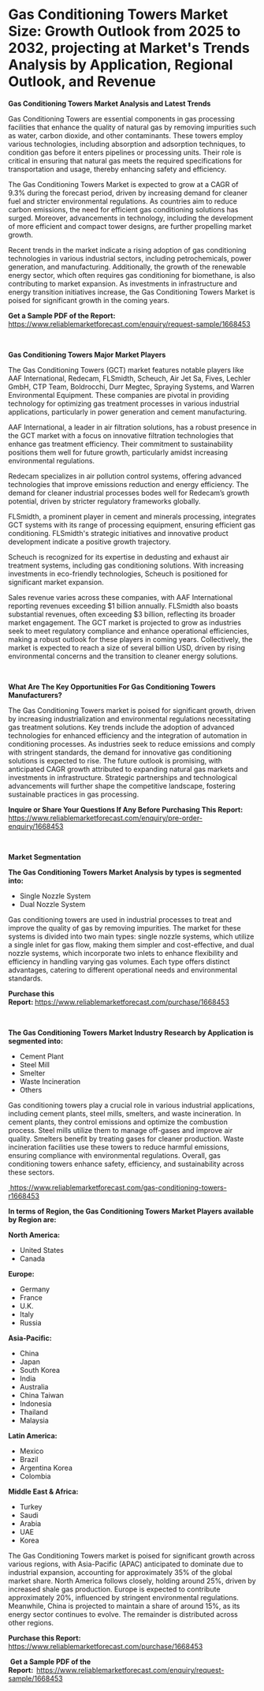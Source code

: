 <p><h1>Gas Conditioning Towers Market Size: Growth Outlook from 2025 to 2032, projecting at Market's Trends Analysis by Application, Regional Outlook, and Revenue</h1></p><p><strong>Gas Conditioning Towers Market Analysis and Latest Trends</strong></p>
<p><p>Gas Conditioning Towers are essential components in gas processing facilities that enhance the quality of natural gas by removing impurities such as water, carbon dioxide, and other contaminants. These towers employ various technologies, including absorption and adsorption techniques, to condition gas before it enters pipelines or processing units. Their role is critical in ensuring that natural gas meets the required specifications for transportation and usage, thereby enhancing safety and efficiency.</p><p>The Gas Conditioning Towers Market is expected to grow at a CAGR of 9.3% during the forecast period, driven by increasing demand for cleaner fuel and stricter environmental regulations. As countries aim to reduce carbon emissions, the need for efficient gas conditioning solutions has surged. Moreover, advancements in technology, including the development of more efficient and compact tower designs, are further propelling market growth.</p><p>Recent trends in the market indicate a rising adoption of gas conditioning technologies in various industrial sectors, including petrochemicals, power generation, and manufacturing. Additionally, the growth of the renewable energy sector, which often requires gas conditioning for biomethane, is also contributing to market expansion. As investments in infrastructure and energy transition initiatives increase, the Gas Conditioning Towers Market is poised for significant growth in the coming years.</p></p>
<p><strong>Get a Sample PDF of the Report:&nbsp;</strong> <a href="https://www.reliablemarketforecast.com/enquiry/request-sample/1668453?utm_campaign=3505&utm_medium=2&utm_source=Github&utm_content=ia&utm_term=12042025&utm_id=gas-conditioning-towers">https://www.reliablemarketforecast.com/enquiry/request-sample/1668453</a></p>
<p>&nbsp;</p>
<p><strong>Gas Conditioning Towers Major Market Players</strong></p>
<p><p>The Gas Conditioning Towers (GCT) market features notable players like AAF International, Redecam, FLSmidth, Scheuch, Air Jet Sa, Fives, Lechler GmbH, CTP Team, Boldrocchi, Durr Megtec, Spraying Systems, and Warren Environmental Equipment. These companies are pivotal in providing technology for optimizing gas treatment processes in various industrial applications, particularly in power generation and cement manufacturing.</p><p>AAF International, a leader in air filtration solutions, has a robust presence in the GCT market with a focus on innovative filtration technologies that enhance gas treatment efficiency. Their commitment to sustainability positions them well for future growth, particularly amidst increasing environmental regulations.</p><p>Redecam specializes in air pollution control systems, offering advanced technologies that improve emissions reduction and energy efficiency. The demand for cleaner industrial processes bodes well for Redecam’s growth potential, driven by stricter regulatory frameworks globally.</p><p>FLSmidth, a prominent player in cement and minerals processing, integrates GCT systems with its range of processing equipment, ensuring efficient gas conditioning. FLSmidth's strategic initiatives and innovative product development indicate a positive growth trajectory.</p><p>Scheuch is recognized for its expertise in dedusting and exhaust air treatment systems, including gas conditioning solutions. With increasing investments in eco-friendly technologies, Scheuch is positioned for significant market expansion.</p><p>Sales revenue varies across these companies, with AAF International reporting revenues exceeding $1 billion annually. FLSmidth also boasts substantial revenues, often exceeding $3 billion, reflecting its broader market engagement. The GCT market is projected to grow as industries seek to meet regulatory compliance and enhance operational efficiencies, making a robust outlook for these players in coming years. Collectively, the market is expected to reach a size of several billion USD, driven by rising environmental concerns and the transition to cleaner energy solutions.</p></p>
<p>&nbsp;</p>
<p><strong>What Are The Key Opportunities For Gas Conditioning Towers Manufacturers?</strong></p>
<p><p>The Gas Conditioning Towers market is poised for significant growth, driven by increasing industrialization and environmental regulations necessitating gas treatment solutions. Key trends include the adoption of advanced technologies for enhanced efficiency and the integration of automation in conditioning processes. As industries seek to reduce emissions and comply with stringent standards, the demand for innovative gas conditioning solutions is expected to rise. The future outlook is promising, with anticipated CAGR growth attributed to expanding natural gas markets and investments in infrastructure. Strategic partnerships and technological advancements will further shape the competitive landscape, fostering sustainable practices in gas processing.</p></p>
<p><strong>Inquire or Share Your Questions If Any Before Purchasing This Report:</strong> <a href="https://www.reliablemarketforecast.com/enquiry/pre-order-enquiry/1668453?utm_campaign=3505&utm_medium=2&utm_source=Github&utm_content=ia&utm_term=12042025&utm_id=gas-conditioning-towers">https://www.reliablemarketforecast.com/enquiry/pre-order-enquiry/1668453</a></p>
<p>&nbsp;</p>
<p><strong>Market Segmentation</strong></p>
<p><strong>The Gas Conditioning Towers Market Analysis by types is segmented into:</strong></p>
<p><ul><li>Single Nozzle System</li><li>Dual Nozzle System</li></ul></p>
<p><p>Gas conditioning towers are used in industrial processes to treat and improve the quality of gas by removing impurities. The market for these systems is divided into two main types: single nozzle systems, which utilize a single inlet for gas flow, making them simpler and cost-effective, and dual nozzle systems, which incorporate two inlets to enhance flexibility and efficiency in handling varying gas volumes. Each type offers distinct advantages, catering to different operational needs and environmental standards.</p></p>
<p><strong>Purchase this Report:&nbsp;</strong><a href="https://www.reliablemarketforecast.com/purchase/1668453?utm_campaign=3505&utm_medium=2&utm_source=Github&utm_content=ia&utm_term=12042025&utm_id=gas-conditioning-towers">https://www.reliablemarketforecast.com/purchase/1668453</a></p>
<p>&nbsp;</p>
<p><strong>The Gas Conditioning Towers Market Industry Research by Application is segmented into:</strong></p>
<p><ul><li>Cement Plant</li><li>Steel Mill</li><li>Smelter</li><li>Waste Incineration</li><li>Others</li></ul></p>
<p><p>Gas conditioning towers play a crucial role in various industrial applications, including cement plants, steel mills, smelters, and waste incineration. In cement plants, they control emissions and optimize the combustion process. Steel mills utilize them to manage off-gases and improve air quality. Smelters benefit by treating gases for cleaner production. Waste incineration facilities use these towers to reduce harmful emissions, ensuring compliance with environmental regulations. Overall, gas conditioning towers enhance safety, efficiency, and sustainability across these sectors.</p></p>
<p><a href="https://www.reliablemarketforecast.com/gas-conditioning-towers-r1668453?utm_campaign=3505&utm_medium=2&utm_source=Github&utm_content=ia&utm_term=12042025&utm_id=gas-conditioning-towers">&nbsp;https://www.reliablemarketforecast.com/gas-conditioning-towers-r1668453</a></p>
<p><strong>In terms of Region, the Gas Conditioning Towers Market Players available by Region are:</strong></p>
<p>
    <p> <strong> North America: </strong>
        <ul>
            <li>United States</li>
            <li>Canada</li>
        </ul>
        </p> 
    <p> <strong> Europe: </strong>
        <ul>
            <li>Germany</li>
            <li>France</li>
            <li>U.K.</li>
            <li>Italy</li>
            <li>Russia</li>
        </ul>
        </p> 
    <p> <strong> Asia-Pacific: </strong>
        <ul>
            <li>China</li>
            <li>Japan</li>
            <li>South Korea</li>
            <li>India</li>
            <li>Australia</li>
            <li>China Taiwan</li>
            <li>Indonesia</li>
            <li>Thailand</li>
            <li>Malaysia</li>
        </ul>
        </p> 
    <p> <strong> Latin America: </strong>
        <ul>
            <li>Mexico</li>
            <li>Brazil</li>
            <li>Argentina Korea</li>
            <li>Colombia</li>
        </ul>
        </p> 
    <p> <strong> Middle East & Africa: </strong>
        <ul>
            <li>Turkey</li>
            <li>Saudi</li>
            <li>Arabia</li>
            <li>UAE</li>
            <li>Korea</li>
        </ul>
    </p>
    </p>
<p><p>The Gas Conditioning Towers market is poised for significant growth across various regions, with Asia-Pacific (APAC) anticipated to dominate due to industrial expansion, accounting for approximately 35% of the global market share. North America follows closely, holding around 25%, driven by increased shale gas production. Europe is expected to contribute approximately 20%, influenced by stringent environmental regulations. Meanwhile, China is projected to maintain a share of around 15%, as its energy sector continues to evolve. The remainder is distributed across other regions.</p></p>
<p><strong>Purchase this Report: </strong><a href="https://www.reliablemarketforecast.com/purchase/1668453?utm_campaign=3505&utm_medium=2&utm_source=Github&utm_content=ia&utm_term=12042025&utm_id=gas-conditioning-towers">https://www.reliablemarketforecast.com/purchase/1668453</a></p>
<p>&nbsp;<strong>Get a Sample PDF of the Report:&nbsp;&nbsp;</strong><a href="https://www.reliablemarketforecast.com/enquiry/request-sample/1668453?utm_campaign=3505&utm_medium=2&utm_source=Github&utm_content=ia&utm_term=12042025&utm_id=gas-conditioning-towers">https://www.reliablemarketforecast.com/enquiry/request-sample/1668453</a></p>
<p><strong></strong></p>
<p><p></p><p></p><p></p></p>
